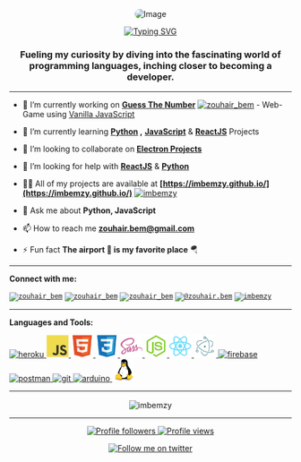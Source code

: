 <p align="center">
<img  align="center" style="border-radius: 50px;" alt="Image" width="75%" src="https://raw.githubusercontent.com/imBemZy/imBemZy/main/src/Assest/gif/jim-carrey-typing.gif?raw=true" />
</p>

<p align="center">
<a href="https://git.io/typing-svg"><img src="https://readme-typing-svg.demolab.com?font=Fira+Code&weight=500&size=22&duration=3000&pause=5000&color=38C2FF&center=true&vCenter=true&width=210&height=30&lines=Hi+%F0%9F%91%8B%2C+I'm+BemZ" alt="Typing SVG" /></a>
<h3 align="center">Fueling my curiosity by diving into the fascinating world of programming languages, inching closer to becoming a developer.</h3>
</p>

---

<!-- <img align="right" alt="Image" width="50" src="https://raw.githubusercontent.com/imBemZy/imBemZy/main/src/Assest/gif/error.gif?raw=true" /> -->

- 🔭 I’m currently working on **[Guess The Number](https://imbemzy.github.io/Guess-The-Number/)** <span><a href="https://twitter.com/zouhair_bem" target="blank"><img  src="https://img.shields.io/website?down_color=red&down_message=offline&label=&style=plastic&up_color=green&up_message=online&url=https%3A%2F%2Fimbemzy.github.io%2FGuess-The-Number%2F" alt="zouhair_bem" /></a></span> - Web-Game using [Vanilla JavaScript](http://vanilla-js.com/)

- 🌱 I’m currently learning **[Python](https://www.python.org/) ,** **[JavaScript](https://www.javascript.com/)** & **[ReactJS](https://reactjs.org/)** Projects

- 👯 I’m looking to collaborate on **[Electron Projects](https://www.electronjs.org/)**

- 🤝 I’m looking for help with **[ReactJS](https://reactjs.org/)** & **[Python](https://www.python.org/)**

- 👨‍💻 All of my projects are available at **[https://imbemzy.github.io/](https://imbemzy.github.io/)** <a href="https://github.com/imBemZy/imBemZy.github.io" target="blank"><img  src="https://img.shields.io/github/stars/imBemZy/imBemZy.github.io" alt="imbemzy" /> </a>

- 💬 Ask me about **Python, JavaScript**

- 📫 How to reach me **[zouhair.bem@gmail.com](mailto:zouhair.bem@gmail.com)**

- ⚡ Fun fact **The airport 🛫 is my favorite place** 🪂

---

**Connect with me:**
<p align="left">
<a href="https://github.com/imBemZy/" target="blank">
<code><img align="center" src="https://raw.githubusercontent.com/rahuldkjain/github-profile-readme-generator/master/src/images/icons/Social/github.svg" alt="zouhair_bem" height="30" width="40" /></code></a>
<a href="https://twitter.com/zouhair_bem" target="blank">
<code><img align="center" src="https://raw.githubusercontent.com/rahuldkjain/github-profile-readme-generator/master/src/images/icons/Social/twitter.svg" alt="zouhair_bem" height="30" width="40" /></code></a>
<a href="https://instagram.com/zouhair_bem" target="blank">
<code><img align="center" src="https://raw.githubusercontent.com/rahuldkjain/github-profile-readme-generator/master/src/images/icons/Social/instagram.svg" alt="zouhair_bem" height="30" width="40" /></code></a>
<a href="https://medium.com/@zouhair.bem" target="blank">
<code><img align="center" src="https://raw.githubusercontent.com/rahuldkjain/github-profile-readme-generator/master/src/images/icons/Social/medium.svg" alt="@zouhair.bem" height="30" width="40" /></code></a>
<a href="https://dev.to/imbemzy" target="blank">
<code><img align="center" src="https://raw.githubusercontent.com/rahuldkjain/github-profile-readme-generator/master/src/images/icons/Social/devto.svg" alt="imbemzy" height="30" width="40" /></code></a>
</p>

---

**Languages and Tools:**
<p align="left">  

<a href="https://www.python.org/" target="_blank" rel="noreferrer"> 
<img src="https://www.vectorlogo.zone/logos/python/python-icon.svg" alt="heroku" width="40" height="40"/> 
</a>

<a href="https://developer.mozilla.org/en-US/docs/Web/JavaScript" target="_blank" rel="noreferrer"> 
<img src="https://raw.githubusercontent.com/devicons/devicon/master/icons/javascript/javascript-original.svg" alt="javascript" width="40" height="40"/> 
</a> 

<a href="https://www.w3.org/html/" target="_blank" rel="noreferrer"> 
<img src="https://raw.githubusercontent.com/devicons/devicon/master/icons/html5/html5-original.svg" alt="html5" width="40" height="40"/> 
</a> 

<a href="https://www.w3schools.com/css/" target="_blank" rel="noreferrer"> 
<img src="https://raw.githubusercontent.com/devicons/devicon/master/icons/css3/css3-original.svg" alt="css3" width="40" height="40"/> 
</a> 

<a href="https://sass-lang.com" target="_blank" rel="noreferrer"> 
<img src="https://raw.githubusercontent.com/devicons/devicon/master/icons/sass/sass-original.svg" alt="sass" width="40" height="40"/> 
</a> 

<a href="https://nodejs.org" target="_blank" rel="noreferrer"> 
<img src="https://raw.githubusercontent.com/devicons/devicon/master/icons/nodejs/nodejs-original.svg" alt="nodejs" width="40" height="40"/> 
</a> 

<a href="https://reactjs.org/" target="_blank" rel="noreferrer"> 
<img src="https://raw.githubusercontent.com/devicons/devicon/master/icons/react/react-original.svg" alt="react" width="40" height="40"/> 
</a> 


<a href="https://www.electronjs.org" target="_blank" rel="noreferrer"> 
<img src="https://raw.githubusercontent.com/devicons/devicon/master/icons/electron/electron-original.svg" alt="electron" width="40" height="40"/> 
</a>

<a href="https://firebase.google.com/" target="_blank" rel="noreferrer"> 
<img src="https://www.vectorlogo.zone/logos/firebase/firebase-icon.svg" alt="firebase" width="40" height="40"/> 
</a>

<a href="https://postman.com" target="_blank" rel="noreferrer"> 
<img src="https://www.vectorlogo.zone/logos/getpostman/getpostman-icon.svg" alt="postman" width="40" height="40"/> 
</a> 

<a href="https://git-scm.com/" target="_blank" rel="noreferrer"> 
<img src="https://www.vectorlogo.zone/logos/git-scm/git-scm-icon.svg" alt="git" width="40" height="40"/> 
</a> 

<a href="https://www.arduino.cc/" target="_blank" rel="noreferrer"> 
<img src="https://cdn.worldvectorlogo.com/logos/arduino-1.svg" alt="arduino"  height="40"/> 
</a>

<a href="https://www.linux.org/" target="_blank" rel="noreferrer"> 
<img src="https://raw.githubusercontent.com/devicons/devicon/master/icons/linux/linux-original.svg" alt="linux" width="40" height="40"/> 
</a> 

</p>

---

<p align="center"><img align="center"  src="https://github-readme-streak-stats.herokuapp.com/?user=imbemzy&" alt="imbemzy" /></p>

---

<p align="center"> <a href="https://github.com/imBemZy/" target="blank"> <img  src="https://img.shields.io/github/followers/imBemZy?logo=github&style=flat" alt="Profile followers" /> <img  src="https://komarev.com/ghpvc/?username=imBemZy&label=Profile%20views&color=0e75b6&style=flat" alt="Profile views" /> </a> </p>
<p align="center"> <a href="https://twitter.com/zouhair_bem" target="blank"><img  src="https://img.shields.io/twitter/follow/zouhair_bem?color=blue&logo=twitter&style=flat" alt="Follow me on twitter" /></a> </p>
